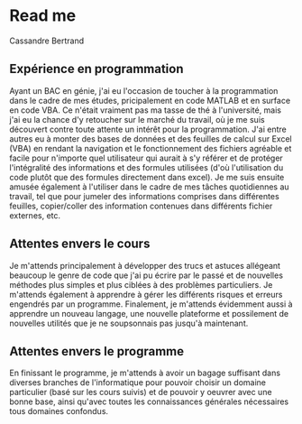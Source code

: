 # Read me
Cassandre Bertrand

## Expérience en programmation
Ayant un BAC en génie, j'ai eu l'occasion de toucher à la programmation dans le cadre de mes études, pricipalement en code MATLAB et en surface en code VBA. Ce n'était vraiment pas ma tasse de thé à l'université, mais j'ai eu la chance d'y retoucher sur le marché du travail, où je me suis découvert contre toute attente un intérêt pour la programmation. J'ai entre autres eu à monter des bases de données et des feuilles de calcul sur Excel (VBA) en rendant la navigation et le fonctionnement des fichiers agréable et facile pour n'importe quel utilisateur qui aurait à s'y référer et de protéger l'intégralité des informations et des formules utilisées (d'où l'utilisation du code plutôt que des formules directement dans excel). Je me suis ensuite amusée également à l'utiliser dans le cadre de mes tâches quotidiennes au travail, tel que pour jumeler des informations comprises dans différentes feuilles, copier/coller des information contenues dans différents fichier externes, etc.



## Attentes envers le cours
Je m'attends principalement à développer des trucs et astuces allégeant beaucoup le genre de code que j'ai pu écrire par le passé et de nouvelles méthodes plus simples et plus ciblées à des problèmes particuliers. Je m'attends également à apprendre à gérer les différents risques et erreurs engendrés par un programme. Finalement, je m'attends évidemment aussi à apprendre un nouveau langage, une nouvelle plateforme et possilement de nouvelles utilités que je ne soupsonnais pas jusqu'à maintenant.

## Attentes envers le programme
En finissant le programme, je m'attends à avoir un bagage suffisant dans diverses branches de l'informatique pour pouvoir choisir un domaine particulier (basé sur les cours suivis) et de pouvoir y oeuvrer avec une bonne base, ainsi qu'avec toutes les connaissances générales nécessaires tous domaines confondus.